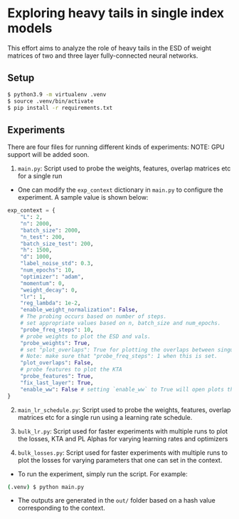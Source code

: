 # Exploring heavy tails in single index models

This effort aims to analyze the role of heavy tails in the ESD of weight matrices of two and three layer fully-connected neural networks.

## Setup

```bash
$ python3.9 -m virtualenv .venv
$ source .venv/bin/activate
$ pip install -r requirements.txt
```

## Experiments

There are four files for running different kinds of experiments:
NOTE: GPU support will be added soon.

1. `main.py`: Script used to probe the weights, features, overlap matrices etc for a single run

- One can modify the `exp_context` dictionary in `main.py` to configure the experiment. A sample value is shown below:
```py
exp_context = {
    "L": 2,
    "n": 2000,
    "batch_size": 2000,
    "n_test": 200,
    "batch_size_test": 200,
    "h": 1500,
    "d": 1000,
    "label_noise_std": 0.3,
    "num_epochs": 10,
    "optimizer": "adam",
    "momentum": 0,
    "weight_decay": 0,
    "lr": 1,
    "reg_lambda": 1e-2,
    "enable_weight_normalization": False,
    # The probing occurs based on number of steps.
    # set appropriate values based on n, batch_size and num_epochs.
    "probe_freq_steps": 10,
    # probe weights to plot the ESD and vals.
    "probe_weights": True,
    # set "plot_overlaps": True for plotting the overlaps between singular vectors.
    # Note: make sure that "probe_freq_steps": 1 when this is set.
    "plot_overlaps": False,
    # probe features to plot the KTA
    "probe_features": True,
    "fix_last_layer": True,
    "enable_ww": False # setting `enable_ww` to True will open plots that need to be closed manually.
}
```

2. `main_lr_schedule.py`: Script used to probe the weights, features, overlap matrices etc for a single run using a learning rate schedule.

3. `bulk_lr.py`: Script used for faster experiments with multiple runs to plot the losses, KTA and PL Alphas for varying learning rates and optimizers

4. `bulk_losses.py`: Script used for faster experiments with multiple runs to plot the losses for varying parameters that one can set in the context.


- To run the experiment, simply run the script. For example:
```bash
(.venv) $ python main.py
```

- The outputs are generated in the `out/` folder based on a hash value corresponding to the context.
